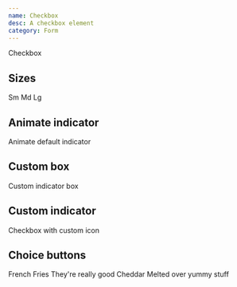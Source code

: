 ```yaml
---
name: Checkbox
desc: A checkbox element
category: Form
---
```


<core-knobs  element="core-checkbox">
  <core-checkbox>Checkbox</core-checkbox>
</core-knobs>

## Sizes

<core-knobs hideTabs  element="core-checkbox">
  <core-checkbox size="sm">Sm</core-checkbox>
  <core-checkbox size="md">Md</core-checkbox>
  <core-checkbox size="lg">Lg</core-checkbox>
</core-knobs>

## Animate indicator

<core-knobs hideTabs  element="core-checkbox">
  <style>
    .animate::part(indicator) {
      opacity: 0;
      transition: all 0.5s ease;
      transform: rotate(-90deg);
    }
    .animate[checked]::part(indicator) {
      opacity: 1;
      transform: rotate(0deg);
      color: var(--core-color-white);
    }
  </style>
  <core-checkbox class="animate">
    Animate default indicator
  </core-checkbox>
</core-knobs>

## Custom box

<core-knobs hideTabs  element="core-checkbox">
  <style>
    .heart .gg-heart {
      color: lightgray;
    }
    .heart:hover .gg-heart {
      color: gray;
    }
    .heart[checked] .gg-heart {
      color: red;
    }
  </style>
  <core-checkbox class="heart">
  <i slot="box" class="gg-heart"></i>
    Custom indicator box
  </core-checkbox>
</core-knobs>

## Custom indicator

<core-knobs hideTabs  element="core-checkbox">
  <core-checkbox>
    <i slot="indicator" class="gg-close"></i>
    Checkbox with custom icon
  </core-checkbox>
</core-knobs>

## Choice buttons

<core-knobs hideTabs  element="core-checkbox">
  <style>
    .choice {
      margin-bottom: var(--core-space-md);
      padding: 0 var(--core-space-md);
      height: var(--core-size-xl);
      border: 2px solid var(--core-color-ui-light);
    }
    .choice:hover {
      border-color: var(--core-color-ui);
    }
    .choice[checked] {
      border-color: var(--core-color-focus);
    }
  </style>
  <core-checkbox class="choice" full>
    <core-text tag="div" look="h3">French Fries</core-text>
    <core-text tag="div" look="p">They're really good</core-text>
  </core-checkbox>
  <core-checkbox class="choice" full>
    <core-text tag="div" look="h3">Cheddar</core-text>
    <core-text tag="div" look="p">Melted over yummy stuff</core-text>
  </core-checkbox>
</core-knobs>
